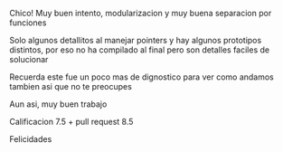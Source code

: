 Chico! Muy buen intento, modularizacion y muy buena separacion por funciones

Solo algunos detallitos al manejar pointers y hay algunos prototipos distintos, por eso no ha compilado al final pero son detalles faciles de solucionar

Recuerda este fue un poco mas de dignostico para ver como andamos tambien asi que no te preocupes

Aun asi, muy buen trabajo

Calificacion 7.5 + pull request 8.5 

Felicidades
